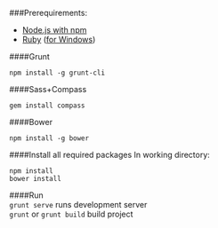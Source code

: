 ###Prerequirements:
* [Node.js with npm](http://nodejs.org/)
* [Ruby](https://www.ruby-lang.org) ([for Windows](http://rubyinstaller.org/))

####Grunt
```shell
npm install -g grunt-cli
```
####Sass+Compass
```shell
gem install compass
```
####Bower
```shell
npm install -g bower
```
####Install all required packages
In working directory:
```shell
npm install
bower install
```


####Run  
`grunt serve` runs development server  
`grunt` or `grunt build` build project
